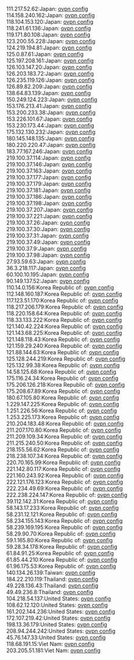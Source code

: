 111.217.52.62:Japan: [ovpn config](vpn/111_217_52_62.ovpn)  
114.158.240.162:Japan: [ovpn config](vpn/114_158_240_162.ovpn)  
118.104.153.120:Japan: [ovpn config](vpn/118_104_153_120.ovpn)  
118.241.61.136:Japan: [ovpn config](vpn/118_241_61_136.ovpn)  
119.171.80.108:Japan: [ovpn config](vpn/119_171_80_108.ovpn)  
123.200.55.228:Japan: [ovpn config](vpn/123_200_55_228.ovpn)  
124.219.194.81:Japan: [ovpn config](vpn/124_219_194_81.ovpn)  
125.0.87.61:Japan: [ovpn config](vpn/125_0_87_61.ovpn)  
125.197.208.161:Japan: [ovpn config](vpn/125_197_208_161.ovpn)  
126.103.147.20:Japan: [ovpn config](vpn/126_103_147_20.ovpn)  
126.203.183.72:Japan: [ovpn config](vpn/126_203_183_72.ovpn)  
126.235.119.126:Japan: [ovpn config](vpn/126_235_119_126.ovpn)  
126.89.82.209:Japan: [ovpn config](vpn/126_89_82_209.ovpn)  
138.64.83.139:Japan: [ovpn config](vpn/138_64_83_139.ovpn)  
150.249.124.223:Japan: [ovpn config](vpn/150_249_124_223.ovpn)  
153.176.213.41:Japan: [ovpn config](vpn/153_176_213_41.ovpn)  
153.200.233.38:Japan: [ovpn config](vpn/153_200_233_38.ovpn)  
153.226.101.67:Japan: [ovpn config](vpn/153_226_101_67.ovpn)  
153.230.173.44:Japan: [ovpn config](vpn/153_230_173_44.ovpn)  
175.132.130.232:Japan: [ovpn config](vpn/175_132_130_232.ovpn)  
180.145.148.135:Japan: [ovpn config](vpn/180_145_148_135.ovpn)  
180.220.220.47:Japan: [ovpn config](vpn/180_220_220_47.ovpn)  
183.77.167.246:Japan: [ovpn config](vpn/183_77_167_246.ovpn)  
219.100.37.114:Japan: [ovpn config](vpn/219_100_37_114.ovpn)  
219.100.37.146:Japan: [ovpn config](vpn/219_100_37_146.ovpn)  
219.100.37.163:Japan: [ovpn config](vpn/219_100_37_163.ovpn)  
219.100.37.177:Japan: [ovpn config](vpn/219_100_37_177.ovpn)  
219.100.37.179:Japan: [ovpn config](vpn/219_100_37_179.ovpn)  
219.100.37.181:Japan: [ovpn config](vpn/219_100_37_181.ovpn)  
219.100.37.186:Japan: [ovpn config](vpn/219_100_37_186.ovpn)  
219.100.37.198:Japan: [ovpn config](vpn/219_100_37_198.ovpn)  
219.100.37.207:Japan: [ovpn config](vpn/219_100_37_207.ovpn)  
219.100.37.221:Japan: [ovpn config](vpn/219_100_37_221.ovpn)  
219.100.37.26:Japan: [ovpn config](vpn/219_100_37_26.ovpn)  
219.100.37.30:Japan: [ovpn config](vpn/219_100_37_30.ovpn)  
219.100.37.31:Japan: [ovpn config](vpn/219_100_37_31.ovpn)  
219.100.37.49:Japan: [ovpn config](vpn/219_100_37_49.ovpn)  
219.100.37.9:Japan: [ovpn config](vpn/219_100_37_9.ovpn)  
219.100.37.98:Japan: [ovpn config](vpn/219_100_37_98.ovpn)  
27.93.59.63:Japan: [ovpn config](vpn/27_93_59_63.ovpn)  
36.3.218.117:Japan: [ovpn config](vpn/36_3_218_117.ovpn)  
60.100.10.195:Japan: [ovpn config](vpn/60_100_10_195.ovpn)  
90.149.137.52:Japan: [ovpn config](vpn/90_149_137_52.ovpn)  
110.14.0.156:Korea Republic of: [ovpn config](vpn/110_14_0_156.ovpn)  
112.148.160.187:Korea Republic of: [ovpn config](vpn/112_148_160_187.ovpn)  
117.123.51.170:Korea Republic of: [ovpn config](vpn/117_123_51_170.ovpn)  
118.217.206.179:Korea Republic of: [ovpn config](vpn/118_217_206_179.ovpn)  
118.220.158.64:Korea Republic of: [ovpn config](vpn/118_220_158_64.ovpn)  
118.33.133.222:Korea Republic of: [ovpn config](vpn/118_33_133_222.ovpn)  
121.140.42.224:Korea Republic of: [ovpn config](vpn/121_140_42_224.ovpn)  
121.143.68.225:Korea Republic of: [ovpn config](vpn/121_143_68_225.ovpn)  
121.148.118.43:Korea Republic of: [ovpn config](vpn/121_148_118_43.ovpn)  
121.159.29.240:Korea Republic of: [ovpn config](vpn/121_159_29_240.ovpn)  
121.88.144.63:Korea Republic of: [ovpn config](vpn/121_88_144_63.ovpn)  
125.128.244.219:Korea Republic of: [ovpn config](vpn/125_128_244_219.ovpn)  
125.132.99.38:Korea Republic of: [ovpn config](vpn/125_132_99_38.ovpn)  
14.58.125.68:Korea Republic of: [ovpn config](vpn/14_58_125_68.ovpn)  
175.116.24.34:Korea Republic of: [ovpn config](vpn/175_116_24_34.ovpn)  
175.206.126.218:Korea Republic of: [ovpn config](vpn/175_206_126_218.ovpn)  
175.208.67.89:Korea Republic of: [ovpn config](vpn/175_208_67_89.ovpn)  
180.67.105.80:Korea Republic of: [ovpn config](vpn/180_67_105_80.ovpn)  
1.229.147.225:Korea Republic of: [ovpn config](vpn/1_229_147_225.ovpn)  
1.251.226.56:Korea Republic of: [ovpn config](vpn/1_251_226_56.ovpn)  
1.253.225.173:Korea Republic of: [ovpn config](vpn/1_253_225_173.ovpn)  
210.204.183.48:Korea Republic of: [ovpn config](vpn/210_204_183_48.ovpn)  
211.207.170.80:Korea Republic of: [ovpn config](vpn/211_207_170_80.ovpn)  
211.209.109.34:Korea Republic of: [ovpn config](vpn/211_209_109_34.ovpn)  
211.215.240.50:Korea Republic of: [ovpn config](vpn/211_215_240_50.ovpn)  
218.155.56.62:Korea Republic of: [ovpn config](vpn/218_155_56_62.ovpn)  
218.238.107.34:Korea Republic of: [ovpn config](vpn/218_238_107_34.ovpn)  
220.70.165.99:Korea Republic of: [ovpn config](vpn/220_70_165_99.ovpn)  
221.142.80.117:Korea Republic of: [ovpn config](vpn/221_142_80_117.ovpn)  
221.160.243.92:Korea Republic of: [ovpn config](vpn/221_160_243_92.ovpn)  
222.121.176.123:Korea Republic of: [ovpn config](vpn/222_121_176_123.ovpn)  
222.234.49.69:Korea Republic of: [ovpn config](vpn/222_234_49_69.ovpn)  
222.238.224.147:Korea Republic of: [ovpn config](vpn/222_238_224_147.ovpn)  
39.112.142.31:Korea Republic of: [ovpn config](vpn/39_112_142_31.ovpn)  
58.143.17.233:Korea Republic of: [ovpn config](vpn/58_143_17_233.ovpn)  
58.231.12.121:Korea Republic of: [ovpn config](vpn/58_231_12_121.ovpn)  
58.234.155.143:Korea Republic of: [ovpn config](vpn/58_234_155_143.ovpn)  
58.239.169.195:Korea Republic of: [ovpn config](vpn/58_239_169_195.ovpn)  
58.29.90.70:Korea Republic of: [ovpn config](vpn/58_29_90_70.ovpn)  
59.1.165.80:Korea Republic of: [ovpn config](vpn/59_1_165_80.ovpn)  
59.28.34.178:Korea Republic of: [ovpn config](vpn/59_28_34_178.ovpn)  
61.84.91.25:Korea Republic of: [ovpn config](vpn/61_84_91_25.ovpn)  
61.85.44.210:Korea Republic of: [ovpn config](vpn/61_85_44_210.ovpn)  
61.96.175.53:Korea Republic of: [ovpn config](vpn/61_96_175_53.ovpn)  
140.134.26.139:Taiwan: [ovpn config](vpn/140_134_26_139.ovpn)  
184.22.210.119:Thailand: [ovpn config](vpn/184_22_210_119.ovpn)  
49.228.136.43:Thailand: [ovpn config](vpn/49_228_136_43.ovpn)  
49.49.236.8:Thailand: [ovpn config](vpn/49_49_236_8.ovpn)  
104.218.54.137:United States: [ovpn config](vpn/104_218_54_137.ovpn)  
108.62.12.120:United States: [ovpn config](vpn/108_62_12_120.ovpn)  
161.202.144.236:United States: [ovpn config](vpn/161_202_144_236.ovpn)  
172.107.219.42:United States: [ovpn config](vpn/172_107_219_42.ovpn)  
198.13.36.179:United States: [ovpn config](vpn/198_13_36_179.ovpn)  
208.94.244.242:United States: [ovpn config](vpn/208_94_244_242.ovpn)  
45.76.147.33:United States: [ovpn config](vpn/45_76_147_33.ovpn)  
118.68.191.15:Viet Nam: [ovpn config](vpn/118_68_191_15.ovpn)  
203.205.51.181:Viet Nam: [ovpn config](vpn/203_205_51_181.ovpn)  
